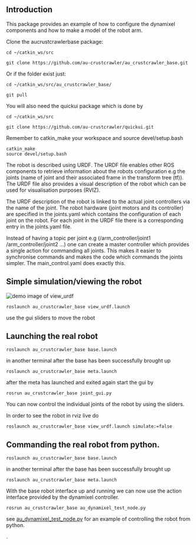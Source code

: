 Introduction
-----------
This package provides an example of how to configure the dynamixel components and how to
make a model of the robot arm. 

Clone the aucrustcrawlerbase package:

	cd ~/catkin_ws/src

	git clone https://github.com/au-crustcrawler/au_crustcrawler_base.git

Or if the folder exist just:

	cd ~/catkin_ws/src/au_crustcrawler_base/

	git pull

You will also need the quickui package which is done by 

	cd ~/catkin_ws/src

	git clone https://github.com/au-crustcrawler/quickui.git

Remember to catkin_make your workspace and source devel/setup.bash

	catkin_make
	source devel/setup.bash


The robot is described using URDF. The URDF file enables other
ROS components to retrieve information about the robots configuration 
e.g the joints (name of joint and their associated frame in the transform tree (tf)).
The URDF file also provides a visual description of the robot which can be used for visualisation purposes (RVIZ).

The URDF description of the robot is linked to the actual joint controllers via the name of the joint. 
The robot hardware (joint motors and its controller) are specified in the joints.yaml which contains the configuration
of each joint on the robot. For each joint in the URDF file there is a corresponding entry in the joints.yaml file. 
 
Instead of having a topic per joint e.g (/arm_controller/joint1 /arm_controller/joint2 ...) one can create a master controller 
which provides a single action for commanding all joints. This makes it easier to synchronise commands and makes the code which commands
the joints simpler. The main_control.yaml does exactly this.

Simple simulation/viewing the robot
-----------

![demo image of view_urdf](https://raw.githubusercontent.com/au-crustcrawler/au_crustcrawler_base/master/doc/view_urdf.png)

	roslaunch au_crustcrawler_base view_urdf.launch

use the gui sliders to move the robot


Launching the real robot
-----------
	roslaunch au_crustcrawler_base base.launch

in another terminal after the base has been successfully brought up

	roslaunch au_crustcrawler_base meta.launch

after the meta has launched and exited again start the gui by

	rosrun au_crustcrawler_base joint_gui.py

You can now control the individual joints of the robot by using the sliders.

In order to see the robot in rviz live do 

	roslaunch au_crustcrawler_base view_urdf.launch simulate:=false


Commanding the real robot from python.
-----------

	roslaunch au_crustcrawler_base base.launch

in another terminal after the base has been successfully brought up

	roslaunch au_crustcrawler_base meta.launch

With the base robot interface up and running we can now use the 
action interface provided by the dynamixel controller. 

	rosrun au_crustcrawler_base au_dynamixel_test_node.py

see [au_dynamixel_test_node.py](https://github.com/au-crustcrawler/au_crustcrawler_base/blob/master/nodes/au_dynamixel_test_node.py) for an example of controlling the robot
from python.


.
